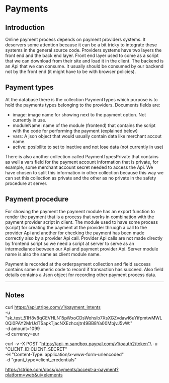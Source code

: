 Payments
========

## Introduction

Online payment process depends on payment providers systems. It deservers some attention because it can be a bit tricky to integrate these systems in the general source code. Providers systems have two layers the front end and the back end layer. Front end layer used to come as a script that we can download from their site and load it in the client. The backend is an Api that we can consume. It usually should be consumed by our backend not by the front end (it might have to be with browser policies). 

## Payment types

At the database there is the collection PaymentTypes which purpose is to hold the payments types belonging to the providers. Documents fields are:
- image: image name for showing next to the payment option. Not currently in use.
- moduleName: name of the module (frontend) that contains the script with the code for performing the payment (explained below)
- vars: A json object that would usually contain data like merchant accout name.
- active: posibilite to set to inactive and not lose data (not currently in use)

There is also another collection called PaymentTypesPrivate that contains as well a vars field for the payment account information that is private, for example, some merchant account secret needed to access the Api. We have chosen to split this information in other collection because this way we can set this collection as private and the other as no private in the safety procedure at server.

## Payment procedure

For showing the payment the payment module has an export function to render the payment that is a process that works in combination with the payment provider script in client. The module used to have some process (script) for creating the payment at the provider thruogh a call to the provider Api and another for checking the payment has been made correctly also by a provider Api call. Provider Api calls are not made directly by frontend script so we need a script at server to serve as an intermediance between our Api and payment provider Api. Server module name is also the same as client module name.

Payment is recorded at the orderpayment collection and field success contains some numeric code to record if transaction has succeed. Also field details contains a Json object for recording other payment process data.

------

## Notes

curl https://api.stripe.com/v1/payment_intents \
  -u "sk_test_51H8v8qCEVHLN15pWxoCDsWohslb7XsXGZvdawI6uYifpmtwMWL0Qi0PAY2MrUdTSapkTjacNXEzhcsjtr49BB8Ya00MbjvJ5vW:" \
  -d amount=1099 \
  -d currency=eur

curl -v -X POST "https://api-m.sandbox.paypal.com/v1/oauth2/token"\
 -u "CLIENT_ID:CLIENT_SECRET"\
 -H "Content-Type: application/x-www-form-urlencoded"\
 -d "grant_type=client_credentials"

https://stripe.com/docs/payments/accept-a-payment?platform=web&ui=elements